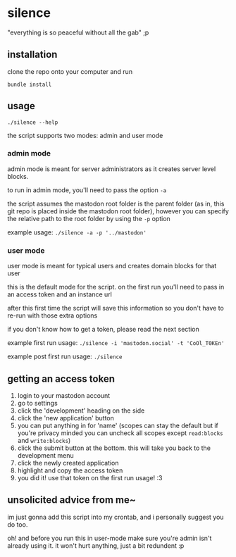 # silence

"everything is so peaceful without all the gab" ;p

## installation

clone the repo onto your computer and run

`bundle install`

## usage

`./silence --help`

the script supports two modes: admin and user mode

### admin mode

admin mode is meant for server administrators as it creates server level blocks.

to run in admin mode, you'll need to pass the option `-a`

the script assumes the mastodon root folder is the parent folder (as in, this git repo is placed inside the mastodon root folder), however you can specify the relative path to the root folder by using the `-p` option

example usage: `./silence -a -p '../mastodon'`

### user mode

user mode is meant for typical users and creates domain blocks for that user

this is the default mode for the script. on the first run you'll need to pass in an access token and an instance url

after this first time the script will save this information so you don't have to re-run with those extra options

if you don't know how to get a token, please read the next section

example first run usage: `./silence -i 'mastodon.social' -t 'CoOl_T0KEn'`

example post first run usage: `./silence`

## getting an access token

1. login to your mastodon account
2. go to settings
3. click the 'development' heading on the side
4. click the 'new application' button
5. you can put anything in for 'name' (scopes can stay the default but if you're privacy minded you can uncheck all scopes except `read:blocks` and `write:blocks`)
6. click the submit button at the bottom. this will take you back to the development menu
7. click the newly created application
8. highlight and copy the access token
9. you did it! use that token on the first run usage! :3


## unsolicited advice from me~

im just gonna add this script into my crontab, and i personally suggest you do too.

oh! and before you run this in user-mode make sure you're admin isn't already using it. it won't hurt anything, just a bit redundent :p
